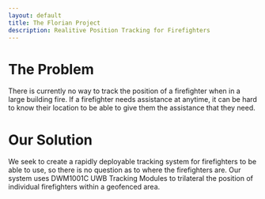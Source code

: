 ```yaml
---
layout: default
title: The Florian Project
description: Realitive Position Tracking for Firefighters
---
```

# The Problem

There is currently no way to track the position of a firefighter when in a large building fire. If a firefighter needs assistance at anytime, it can be hard to know their location to be able to give them the assistance that they need.

# Our Solution

We seek to create a rapidly deployable tracking system for firefighters to be able to use, so there is no question as to where the firefighters are. Our system uses DWM1001C UWB Tracking Modules to trilateral the position of individual firefighters within a geofenced area.
